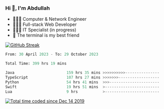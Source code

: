 <h3>Hi 👋, I'm Abdullah</h3>

- 👷🏼‍♂️ Computer & Network Engineer
- 👨🏻‍💻 Full-stack Web Developer
- 👨🏻‍💻 IT Specialist (in progress)
- 🖤 The terminal is my best friend

[![GitHub Streak](https://streak-stats.demolab.com?user=al3bad&theme=transparent&date_format=j%20M%5B%20Y%5D)](https://git.io/streak-stats)

<!--START_SECTION:waka-->

```python
From: 30 April 2023 - To: 29 October 2023

Total Time: 399 hrs 19 mins

Java                       159 hrs 35 mins >>>>>>>>>>---------------   39.84 %
TypeScript                 107 hrs 27 mins >>>>>>>------------------   26.82 %
Python                     54 hrs 41 mins  >>>----------------------   13.65 %
Swift                      19 hrs 51 mins  >------------------------   04.96 %
Lua                        9 hrs           >------------------------   02.25 %
```

<!--END_SECTION:waka-->

<p>
  <a href="https://wakatime.com/@ce2a2aac-0d6b-4d65-b864-8a4bcaf12967"><img src="https://wakatime.com/badge/user/ce2a2aac-0d6b-4d65-b864-8a4bcaf12967.svg" alt="Total time coded since Dec 14 2019" /></a>
</p>
